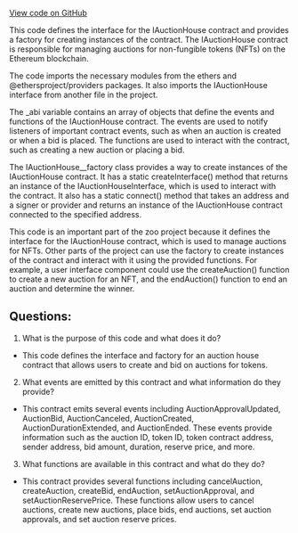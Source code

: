 [View code on GitHub](zoo-labs/zoo/blob/master/contracts/types/factories/IAuctionHouse__factory.ts)

This code defines the interface for the IAuctionHouse contract and provides a factory for creating instances of the contract. The IAuctionHouse contract is responsible for managing auctions for non-fungible tokens (NFTs) on the Ethereum blockchain.

The code imports the necessary modules from the ethers and @ethersproject/providers packages. It also imports the IAuctionHouse interface from another file in the project.

The _abi variable contains an array of objects that define the events and functions of the IAuctionHouse contract. The events are used to notify listeners of important contract events, such as when an auction is created or when a bid is placed. The functions are used to interact with the contract, such as creating a new auction or placing a bid.

The IAuctionHouse__factory class provides a way to create instances of the IAuctionHouse contract. It has a static createInterface() method that returns an instance of the IAuctionHouseInterface, which is used to interact with the contract. It also has a static connect() method that takes an address and a signer or provider and returns an instance of the IAuctionHouse contract connected to the specified address.

This code is an important part of the zoo project because it defines the interface for the IAuctionHouse contract, which is used to manage auctions for NFTs. Other parts of the project can use the factory to create instances of the contract and interact with it using the provided functions. For example, a user interface component could use the createAuction() function to create a new auction for an NFT, and the endAuction() function to end an auction and determine the winner.
## Questions: 
 1. What is the purpose of this code and what does it do?
- This code defines the interface and factory for an auction house contract that allows users to create and bid on auctions for tokens.

2. What events are emitted by this contract and what information do they provide?
- This contract emits several events including AuctionApprovalUpdated, AuctionBid, AuctionCanceled, AuctionCreated, AuctionDurationExtended, and AuctionEnded. These events provide information such as the auction ID, token ID, token contract address, sender address, bid amount, duration, reserve price, and more.

3. What functions are available in this contract and what do they do?
- This contract provides several functions including cancelAuction, createAuction, createBid, endAuction, setAuctionApproval, and setAuctionReservePrice. These functions allow users to cancel auctions, create new auctions, place bids, end auctions, set auction approvals, and set auction reserve prices.